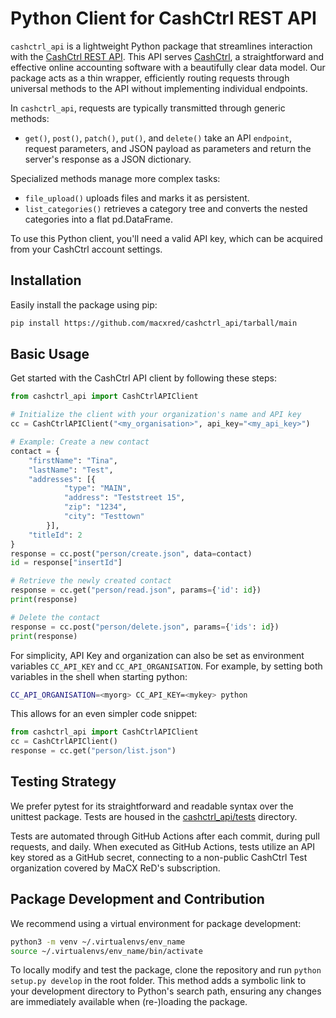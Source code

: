 # Python Client for CashCtrl REST API

`cashctrl_api` is a lightweight Python package that streamlines interaction with the [CashCtrl REST API](https://app.cashctrl.com/static/help/en/api/index.html). This API serves [CashCtrl](https://cashctrl.com), a straightforward and effective online accounting software with a beautifully clear data model. Our package acts as a thin wrapper, efficiently routing requests through universal methods to the API without implementing individual endpoints.

In `cashctrl_api`, requests are typically transmitted through generic methods:

- `get()`, `post()`, `patch()`, `put()`, and `delete()` take an API `endpoint`, request parameters, and JSON payload as parameters and return the server's response as a JSON dictionary.

Specialized methods manage more complex tasks:

- `file_upload()` uploads files and marks it as persistent.
- `list_categories()` retrieves a category tree and converts the nested categories into a flat pd.DataFrame.

To use this Python client, you'll need a valid API key, which can be acquired from your CashCtrl account settings.

## Installation

Easily install the package using pip:

```bash
pip install https://github.com/macxred/cashctrl_api/tarball/main
```

## Basic Usage

Get started with the CashCtrl API client by following these steps:

```python
from cashctrl_api import CashCtrlAPIClient

# Initialize the client with your organization's name and API key
cc = CashCtrlAPIClient("<my_organisation>", api_key="<my_api_key>")

# Example: Create a new contact
contact = {
    "firstName": "Tina",
    "lastName": "Test",
    "addresses": [{
            "type": "MAIN",
            "address": "Teststreet 15",
            "zip": "1234",
            "city": "Testtown"
        }],
    "titleId": 2
}
response = cc.post("person/create.json", data=contact)
id = response["insertId"]

# Retrieve the newly created contact
response = cc.get("person/read.json", params={'id': id})
print(response)

# Delete the contact
response = cc.post("person/delete.json", params={'ids': id})
print(response)
```

For simplicity, API Key and organization can also be set as environment
variables `CC_API_KEY` and `CC_API_ORGANISATION`. For example, by setting both
variables in the shell when starting python:


```bash
CC_API_ORGANISATION=<myorg> CC_API_KEY=<mykey> python
```

This allows for an even simpler code snippet:
```python
from cashctrl_api import CashCtrlAPIClient
cc = CashCtrlAPIClient()
response = cc.get("person/list.json")
```

## Testing Strategy

We prefer pytest for its straightforward and readable syntax over the unittest
package. Tests are housed in the [cashctrl_api/tests](tests) directory.

Tests are automated through GitHub Actions after each commit, during pull
requests, and daily. When executed as GitHub Actions, tests utilize an API key
stored as a GitHub secret, connecting to a non-public CashCtrl Test
organization covered by MaCX ReD's subscription.


## Package Development and Contribution

We recommend using a virtual environment for package development:

```bash
python3 -m venv ~/.virtualenvs/env_name
source ~/.virtualenvs/env_name/bin/activate
```

To locally modify and test the package, clone the repository and run
`python setup.py develop` in the root folder. This method adds a symbolic link
to your development directory to Python's search path, ensuring any changes are
immediately available when (re-)loading the package.
